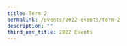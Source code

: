 ```yaml
---
title: Term 2
permalink: /events/2022-events/term-2
description: ""
third_nav_title: 2022 Events
---
```

